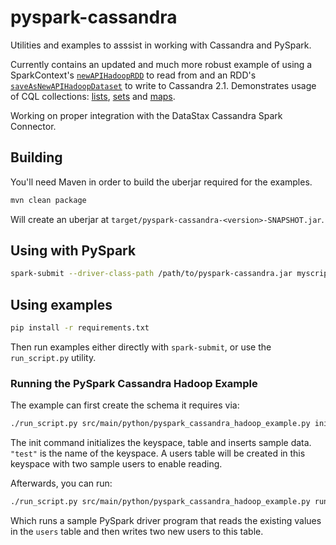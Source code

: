 # pyspark-cassandra

Utilities and examples to asssist in working with Cassandra and PySpark.

Currently contains an updated and much more robust example of using a
SparkContext's [`newAPIHadoopRDD`](https://spark.apache.org/docs/1.1.0/api/python/pyspark.context.SparkContext-class.html#newAPIHadoopRDD)
to read from and an RDD's [`saveAsNewAPIHadoopDataset`](https://spark.apache.org/docs/1.1.0/api/python/pyspark.rdd.RDD-class.html#saveAsNewAPIHadoopDataset)
to write to Cassandra 2.1. Demonstrates usage of CQL collections:
[lists](http://www.datastax.com/documentation/cql/3.1/cql/cql_using/use_list_t.html),
[sets](http://www.datastax.com/documentation/cql/3.1/cql/cql_using/use_set_t.html) and
[maps](http://www.datastax.com/documentation/cql/3.1/cql/cql_using/use_map_t.html).

Working on proper integration with the DataStax Cassandra Spark Connector.

## Building

You'll need Maven in order to build the uberjar required for the examples.

```bash
mvn clean package
```

Will create an uberjar at `target/pyspark-cassandra-<version>-SNAPSHOT.jar`.

## Using with PySpark

```bash
spark-submit --driver-class-path /path/to/pyspark-cassandra.jar myscript.py ...
```

## Using examples

```bash
pip install -r requirements.txt
```

Then run examples either directly with `spark-submit`, or use the
`run_script.py` utility.

### Running the PySpark Cassandra Hadoop Example

The example can first create the schema it requires via:

```bash
./run_script.py src/main/python/pyspark_cassandra_hadoop_example.py init test
```

The init command initializes the keyspace, table and inserts sample data.
`"test"` is the name of the keyspace. A users table will be created in
this keyspace with two sample users to enable reading.

Afterwards, you can run:

```bash
./run_script.py src/main/python/pyspark_cassandra_hadoop_example.py run test
```

Which runs a sample PySpark driver program that reads the existing values in
the `users` table and then writes two new users to this table.
